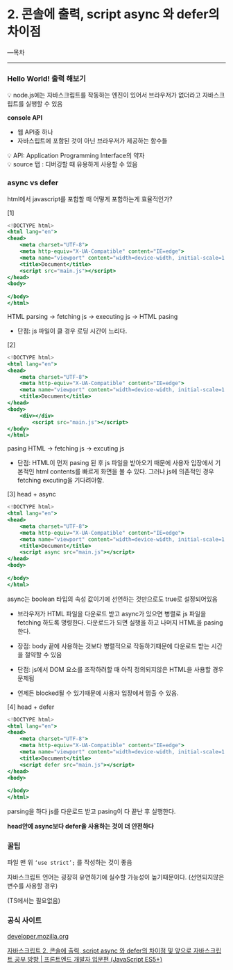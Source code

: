 # 2. 콘솔에 출력, script async 와 defer의 차이점

—목차

---

### Hello World! 출력 해보기

<aside>
💡 node.js에는 자바스크립트를 작동하는 엔진이 있어서 브라우저가 없더라고 자바스크립트를 실행할 수 있음

</aside>

**console API**

- 웹 API중 하나
- 자바스립트에 포함된 것이 아닌 브라우저가 제공하는 함수들

<aside>
💡 API: Application Programming Interface의 약자

</aside>

<aside>
💡 source 탭 :  디버깅할 때 유용하게 사용할 수 있음

</aside>

### async vs defer

html에서 javascript를 포함할 때 어떻게 포함하는게 효율적인가? 

[1] 

```jsx
<!DOCTYPE html>
<html lang="en">
<head>
    <meta charset="UTF-8">
    <meta http-equiv="X-UA-Compatible" content="IE=edge">
    <meta name="viewport" content="width=device-width, initial-scale=1.0">
    <title>Document</title>
    <script src="main.js"></script>
</head>
<body>
    
</body>
</html>
```

HTML parsing → fetching js → executing js → HTML pasing

- 단점: js 파일이 클 경우 로딩 시간이 느리다.

[2] 

```jsx
<!DOCTYPE html>
<html lang="en">
<head>
    <meta charset="UTF-8">
    <meta http-equiv="X-UA-Compatible" content="IE=edge">
    <meta name="viewport" content="width=device-width, initial-scale=1.0">
    <title>Document</title>
</head>
<body>
    <div></div>
		<script src="main.js"></script>
</body>
</html>
```

pasing HTML → fetching js → excuting js

- 단점: HTML이 먼저 pasing 된 후 js 파일을 받아오기 때문에 사용자 입장에서 기본적인 html contents를 빠르게 화면을 볼 수 있다. 그러나 js에 의존적인 경우 fetching excuting을 기다려야함.

[3] head + async 

```jsx
<!DOCTYPE html>
<html lang="en">
<head>
    <meta charset="UTF-8">
    <meta http-equiv="X-UA-Compatible" content="IE=edge">
    <meta name="viewport" content="width=device-width, initial-scale=1.0">
    <title>Document</title>
    <script async src="main.js"></script>
</head>
<body>
    
</body>
</html>
```

async는 boolean 타입의 속성 값이기에 선언하는 것만으로도 true로 설정되어있음 

- 브라우저가 HTML 파일을 다운로드 받고 async가 있으면 병렬로 js 파일을 fetching 하도록 명령한다. 다운로드가 되면 실행을 하고 나머지 HTML을 pasing한다.

- 장점: body 끝에 사용하는 것보다 병렬적으로 작동하기때문에 다운로드 받는 시간을 절약할 수 있음
- 단점: js에서 DOM 요소를 조작하려할 때 아직 정의되지않은 HTML을 사용할 경우 문제됨
- 언제든 blocked될 수 있기때문에 사용자 입장에서 멈출 수 있음.

[4] head + defer 

```jsx
<!DOCTYPE html>
<html lang="en">
<head>
    <meta charset="UTF-8">
    <meta http-equiv="X-UA-Compatible" content="IE=edge">
    <meta name="viewport" content="width=device-width, initial-scale=1.0">
    <title>Document</title>
    <script defer src="main.js"></script>
</head>
<body>
    
</body>
</html>
```

parsing을 하다 js를 다운로드 받고 pasing이 다 끝난 후 실행한다. 

**head안에 async보다 defer을 사용하는 것이 더 안전하다**

### 꿀팁

파일 맨 위 `‘use strict’;` 를 작성하는 것이 좋음 

자바스크립트 언어는 굉장히 유연하기에 실수할 가능성이 높기때문이다.  (선언되지않은 변수를 사용할 경우)

(TS에서는 필요없음) 

### 공식 사이트

[developer.mozilla.org](http://developer.mozilla.org) 

[자바스크립트 2. 콘솔에 출력, script async 와 defer의 차이점 및 앞으로 자바스크립트 공부 방향 | 프론트엔드 개발자 입문편 (JavaScript ES5+)](https://www.youtube.com/watch?v=tJieVCgGzhs&list=PLv2d7VI9OotTVOL4QmPfvJWPJvkmv6h-2&index=2)